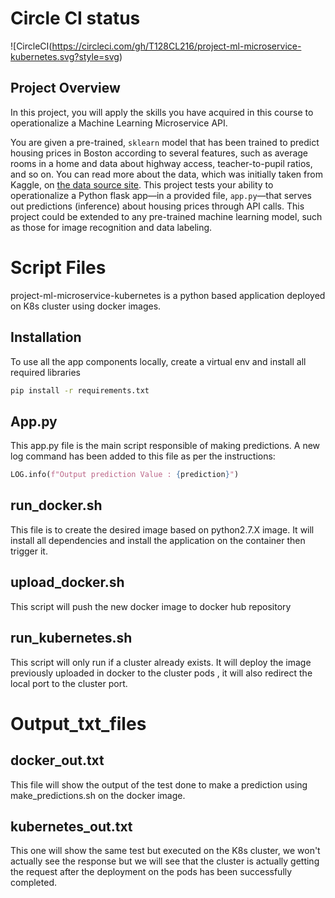 # Circle CI status
![CircleCI(https://circleci.com/gh/T128CL216/project-ml-microservice-kubernetes.svg?style=svg)

## Project Overview

In this project, you will apply the skills you have acquired in this course to operationalize a Machine Learning Microservice API. 

You are given a pre-trained, `sklearn` model that has been trained to predict housing prices in Boston according to several features, such as average rooms in a home and data about highway access, teacher-to-pupil ratios, and so on. You can read more about the data, which was initially taken from Kaggle, on [the data source site](https://www.kaggle.com/c/boston-housing). This project tests your ability to operationalize a Python flask app—in a provided file, `app.py`—that serves out predictions (inference) about housing prices through API calls. This project could be extended to any pre-trained machine learning model, such as those for image recognition and data labeling.

# Script Files

project-ml-microservice-kubernetes is a python based application deployed on K8s cluster using docker images.

## Installation

To use all the app components locally, create a virtual env and install all required libraries

```bash
pip install -r requirements.txt
```

## App.py

This app.py file is the main script responsible of making predictions. 
A new log command has been added to this file as per the instructions:
```python
LOG.info(f"Output prediction Value : {prediction}")
```

## run_docker.sh

This file is to create the desired image based on python2.7.X image. It will install all dependencies and install the application on the container then trigger it.

## upload_docker.sh
This script will push the new docker image to docker hub repository

## run_kubernetes.sh
This script will only run if a cluster already exists.
It will deploy the image previously uploaded in docker to the cluster pods , it will also redirect the local port to the cluster port.

# Output_txt_files
## docker_out.txt
This file will show the output of the test done to make a prediction using make_predictions.sh on the docker image.
## kubernetes_out.txt
This one will show the same test but executed on the K8s cluster, we won't actually see the response but we will see that the cluster is actually getting the request after the deployment on the pods has been successfully completed. 
